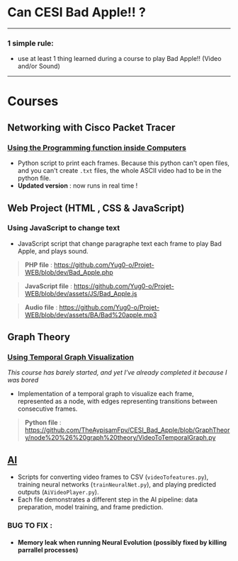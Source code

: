 # Can CESI Bad Apple!! ?

---

### 1 simple rule:
- use at least 1 thing learned during a course to play Bad Apple!! (Video and/or Sound)


---
# Courses
## Networking with Cisco Packet Tracer
### [Using the Programming function inside Computers](https://github.com/TheAypisamFpv/CESI_Bad_Apple/tree/cisco-packet-tracer)
- Python script to print each frames. Because this python can't open files, and you can't create `.txt` files, the whole ASCII video had to be in the python file.
- **Updated version** : now runs in real time !

## Web Project (HTML , CSS & JavaScript)
### Using JavaScript to change text
- JavaScript script that change paragraphe text each frame to play Bad Apple, and plays sound.
> **PHP file** : https://github.com/Yug0-o/Projet-WEB/blob/dev/Bad_Apple.php

> **JavaScript file** : https://github.com/Yug0-o/Projet-WEB/blob/dev/assets/JS/Bad_Apple.js

> **Audio file** : https://github.com/Yug0-o/Projet-WEB/blob/dev/assets/BA/Bad%20apple.mp3

## Graph Theory
### [Using Temporal Graph Visualization](https://www.youtube.com/watch?v=XJBJw7phDGY)
*This course has barely started, and yet I've already completed it because I was bored*
- Implementation of a temporal graph to visualize each frame, represented as a node, with edges representing transitions between consecutive frames.
> **Python file** : https://github.com/TheAypisamFpv/CESI_Bad_Apple/blob/GraphTheory/node%20%26%20graph%20theory/VideoToTemporalGraph.py

## [AI](https://github.com/TheAypisamFpv/CESI_Bad_Apple/tree/AI)
- Scripts for converting video frames to CSV (`videoTofeatures.py`), training neural networks (`trainNeuralNet.py`), and playing predicted outputs (`AiVideoPlayer.py`).
- Each file demonstrates a different step in the AI pipeline: data preparation, model training, and frame prediction.

### BUG TO FIX : 
- #### Memory leak when running Neural Evolution (possibly fixed by killing parrallel processes)